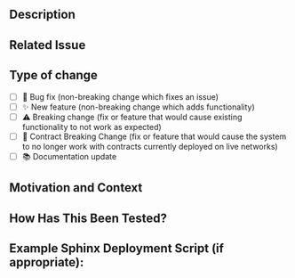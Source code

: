 ## Description
<!-- Clearly describe the changes made in this PR. Provide context if necessary. -->

## Related Issue
<!--- This project only accepts pull requests related to open issues -->
<!--- If suggesting a new feature or change, please open an issue for it first -->
<!--- If fixing a bug, there should be an issue describing it with steps to reproduce -->
<!--- Please link to the issue here: -->

## Type of change
<!--- Please delete options that are not relevant. --->
- [ ] 🐛 Bug fix (non-breaking change which fixes an issue)
- [ ] ✨ New feature (non-breaking change which adds functionality)
- [ ] ⚠️ Breaking change (fix or feature that would cause existing functionality to not work as expected)
- [ ] 🔗 Contract Breaking Change (fix or feature that would cause the system to no longer work with contracts currently deployed on live networks)
- [ ] 📚 Documentation update

## Motivation and Context
<!--- Why is this change required? What problem does it solve? -->

## How Has This Been Tested?
<!--- Please describe in detail how you tested your changes. -->
<!--- Please describe any automated tests you've added to test your changes. -->

## Example Sphinx Deployment Script (if appropriate):
<!-- Provide an example script if the changes relate to Sphinx deployments. -->
